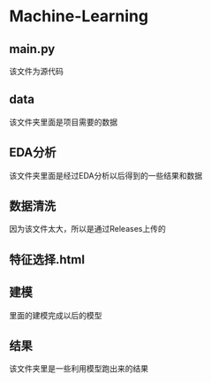# Machine-Learning

## main.py
该文件为源代码

## data
该文件夹里面是项目需要的数据

## EDA分析
该文件夹里面是经过EDA分析以后得到的一些结果和数据

## 数据清洗
因为该文件太大，所以是通过Releases上传的

## 特征选择.html

## 建模
里面的建模完成以后的模型

## 结果
该文件夹里是一些利用模型跑出来的结果
